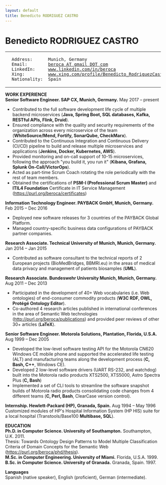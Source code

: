 ```yaml
---
layout: default
title: Benedicto RODRIGUEZ CASTRO
---
```

# Benedicto RODRIGUEZ CASTRO
<table>
  <tbody>
    <tr>
      <td><img src="../image/about-629x709.png" width="120"></td>
      <td><pre style="font-family: 'Ubuntu Mono', 'Roboto Mono', 'Menlo', 'Monaco', 'Lucida Console', monospace;">
Address:      Munich, Germany
Email:        <a href="mailto:beroca@gmail.com">beroca AT gmail DOT com</a>
LinkedIn:     <a href="https://www.linkedin.com/in/beroca" target="_blank" rel="noopener noreferrer">www.linkedin.com/in/beroca</a>
Xing:         <a href="https://www.xing.com/profile/Benedicto_RodriguezCastro" target="_blank" rel="noopener noreferrer">www.xing.com/profile/Benedicto_RodriguezCastro</a>
Nationality:  Spain</pre>
      </td>
    </tr>
  </tbody>
</table>

**WORK EXPERIENCE**\
**Senior Software Engineer. SAP CX, Munich, Germany.** May 2017 – present
* Contributed to the full software development life cycle of multiple backend microservices (**Java, Spring Boot, SQL databases, Kafka, RESTful APIs, Flink, Druid**).
* Ensured compliance with the quality and security requirements of the organization across every microservice of the team (**WhiteSource/Mend, Fortify, SonarQube, CheckMarx**).
* Contributed to the Continuous Integration and Continuous Delivery (CI/CD) pipeline to build and release multiple microservices and applications (**Jenkins, Docker, Kubernetes, AWS**).
* Provided monitoring and on-call support of 10-15 microservices, following the approach "you build it, you run it" (**Kibana, Grafana, Splunk On-Call/VictorOps**).
* Acted as part-time Scrum Coach rotating the role periodically with the rest of team members.
* Obtained the certifications of **PSM-I (Professional Scrum Master)** and **ITIL4 Foundation** Certificate in IT Service Management (https://purl.org/beroca/certificates)


**Information Technology Engineer. PAYBACK GmbH, Munich, Germany.** Feb 2015 – Dec 2016
* Deployed new software releases for 3 countries of the PAYBACK Global Platform.
* Managed country-specific business data configurations of PAYBACK partner companies.


**Research Associate. Technical University of Munich, Munich, Germany.** Jan 2014 – Jan 2015
* Contributed as software consultant to the technical reports of 2 European projects (BioMedBridges, BBMRI.eu) in the areas of medical data privacy and management of patients biosamples (**UML**).


**Research Associate. Bundeswehr University Munich, Munich, Germany.** Aug 2011 – Dec 2013
* Participated in the development of 40+ Web vocabularies (i.e. Web ontologies) of end-consumer commodity products (**W3C RDF, OWL, Protégé Ontology Editor**).
* Co-authored 4 research articles published in international conferences in the area of Semantic Web technologies (http://purl.org/beroca/publications) and provided peer reviews of other 30+ articles (**LaTeX**).


**Senior Software Engineer. Motorola Solutions, Plantation, Florida, U.S.A.** Aug 1999 – Dec 2005
* Developed the low-level software testing API for the Motorola CN620 Windows CE mobile phone and supported the accelerated life testing (ALT) and manufacturing teams along the development process (**C, Bash, C++**, Windows CE).
* Developed 2 low-level software drivers (UART RS-232, and watchdog) built into the Motorola radio products XTS2500, XTS5000, Astro Spectra Plus (**C, Bash**)
* Implemented a set of CLI tools to streamline the software snapshot builds of Motorola radio products consolidating code changes from 4 different teams (**C, Perl, Bash**, ClearCase version control).


**Internship. Hewlett-Packard (HP), Granada, Spain.** Aug 1994 – May 1996\
Customized modules of HP's Hospital Information System (HP HIS) suite for a local hospital (Transtools/Base100 **Multibase, SQL**).


**EDUCATION**  
**Ph.D. in Computer Science. University of Southampton.** Southampton, U.K. 2011.\
Thesis: Towards Ontology Design Patterns to Model Multiple Classification Criteria of Domain Concepts for the Semantic Web (https://purl.org/beroca/phd/thesis). \
**M.Sc. in Computer Engineering. University of Miami.** Florida, U.S.A. 1999.\
**B.Sc. in Computer Science. University of Granada.** Granada, Spain. 1997.

**Languages**\
Spanish (native speaker), English (proficient), German (intermediate).
